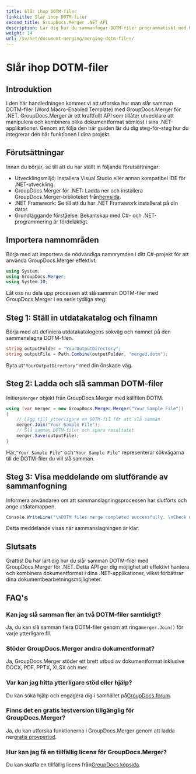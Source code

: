 ```yaml
---
title: Slår ihop DOTM-filer
linktitle: Slår ihop DOTM-filer
second_title: GroupDocs.Merger .NET API
description: Lär dig hur du sammanfogar DOTM-filer programmatiskt med GroupDocs.Merger för .NET. Denna omfattande guide ger steg-för-steg-instruktioner för utvecklare.
weight: 14
url: /sv/net/document-merging/merging-dotm-files/
---
```


# Slår ihop DOTM-filer

## Introduktion
I den här handledningen kommer vi att utforska hur man slår samman DOTM-filer (Word Macro-Enabled Template) med GroupDocs.Merger för .NET. GroupDocs.Merger är ett kraftfullt API som tillåter utvecklare att manipulera och kombinera olika dokumentformat sömlöst i sina .NET-applikationer. Genom att följa den här guiden lär du dig steg-för-steg hur du integrerar den här funktionen i dina projekt.
## Förutsättningar
Innan du börjar, se till att du har ställt in följande förutsättningar:
- Utvecklingsmiljö: Installera Visual Studio eller annan kompatibel IDE för .NET-utveckling.
-  GroupDocs.Merger för .NET: Ladda ner och installera GroupDocs.Merger-biblioteket från[hemsida](https://releases.groupdocs.com/merger/net/).
- .NET Framework: Se till att du har .NET Framework installerat på din dator.
- Grundläggande förståelse: Bekantskap med C#- och .NET-programmering är fördelaktigt.

## Importera namnområden
Börja med att importera de nödvändiga namnrymden i ditt C#-projekt för att använda GroupDocs.Merger effektivt:
```csharp
using System; 
using GroupDocs.Merger;
using System.IO;
```

Låt oss nu dela upp processen att slå samman DOTM-filer med GroupDocs.Merger i en serie tydliga steg:
## Steg 1: Ställ in utdatakatalog och filnamn
Börja med att definiera utdatakatalogens sökväg och namnet på den sammanslagna DOTM-filen.
```csharp
string outputFolder = "YourOutputDirectory";
string outputFile = Path.Combine(outputFolder, "merged.dotm");
```
 Byta ut`"YourOutputDirectory"` med din önskade väg.
## Steg 2: Ladda och slå samman DOTM-filer
 Initiera`Merger` objekt från GroupDocs.Merger med källfilen DOTM.
```csharp
using (var merger = new GroupDocs.Merger.Merger("Your Sample File"))
{
    // Lägg till ytterligare en DOTM-fil för att slå samman
    merger.Join("Your Sample File");
    // Slå samman DOTM-filer och spara resultatet
    merger.Save(outputFile);
}
```
 Här,`"Your Sample File"` och`"Your Sample File"` representerar sökvägarna till de DOTM-filer du vill slå samman.
## Steg 3: Visa meddelande om slutförande av sammanfogning
Informera användaren om att sammanslagningsprocessen har slutförts och ange utdatamappen.
```csharp
Console.WriteLine("\nDOTM files merge completed successfully. \nCheck output in {0}", outputFolder);
```
Detta meddelande visas när sammanslagningen är klar.

## Slutsats
Grattis! Du har lärt dig hur du slår samman DOTM-filer med GroupDocs.Merger för .NET. Detta API ger dig möjlighet att effektivt hantera och kombinera dokumentformat i dina .NET-applikationer, vilket förbättrar dina dokumentbearbetningsmöjligheter.

## FAQ's
### Kan jag slå samman fler än två DOTM-filer samtidigt?
 Ja, du kan slå samman flera DOTM-filer genom att ringa`merger.Join()` för varje ytterligare fil.
### Stöder GroupDocs.Merger andra dokumentformat?
Ja, GroupDocs.Merger stöder ett brett utbud av dokumentformat inklusive DOCX, PDF, PPTX, XLSX och mer.
### Var kan jag hitta ytterligare stöd eller hjälp?
 Du kan söka hjälp och engagera dig i samhället på[GroupDocs forum](https://forum.groupdocs.com/c/merger/32).
### Finns det en gratis testversion tillgänglig för GroupDocs.Merger?
 Ja, du kan utforska funktionerna i GroupDocs.Merger genom att ladda ner[gratis provperiod](https://releases.groupdocs.com/).
### Hur kan jag få en tillfällig licens för GroupDocs.Merger?
 Du kan skaffa en tillfällig licens från[GroupDocs köpsida](https://purchase.groupdocs.com/temporary-license/).